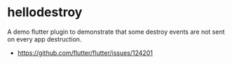 # hellodestroy

A demo flutter plugin to demonstrate that some destroy events are not sent on every app destruction.

- https://github.com/flutter/flutter/issues/124201